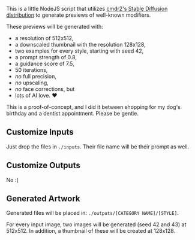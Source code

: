 This is a little NodeJS script that utilizes
[cmdr2's Stable Diffusion distribution](https://github.com/cmdr2/stable-diffusion-ui/)
to generate previews of well-known modifiers.

These previews will be generated with:
- a resolution of 512x512,
- a downscaled thumbnail with the resolution 128x128,
- two examples for every style, starting with seed 42,
- a prompt strength of 0.8,
- a guidance score of 7.5,
- 50 iterations,
- *no* full precision,
- *no* upscaling,
- *no* face corrections, but
- lots of AI love. ♥

This is a proof-of-concept, and I did it between shopping for my dog's birthday and
a dentist appointment. Please be gentle.

## Customize Inputs

Just drop the files in `./inputs`.
Their file name will be their prompt as well.

## Customize Outputs

No :(

## Generated Artwork

Generated files will be placed in:
`./outputs/[CATEGORY NAME]/[STYLE]`.

For every input image, two images will be generated (seed 42 and 43) at 512x512.
In addition, a thumbnail of these will be created at 128x128.
